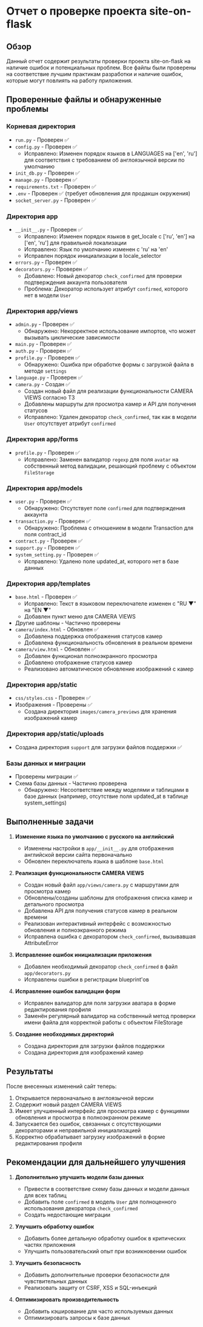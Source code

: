 # Отчет о проверке проекта site-on-flask

## Обзор
Данный отчет содержит результаты проверки проекта site-on-flask на наличие ошибок и потенциальных проблем. Все файлы были проверены на соответствие лучшим практикам разработки и наличие ошибок, которые могут повлиять на работу приложения.

## Проверенные файлы и обнаруженные проблемы

### Корневая директория
- `run.py` - Проверен ✅
- `config.py` - Проверен ✅
  - Исправлено: Изменен порядок языков в LANGUAGES на ['en', 'ru'] для соответствия с требованием об англоязычной версии по умолчанию
- `init_db.py` - Проверен ✅
- `manage.py` - Проверен ✅
- `requirements.txt` - Проверен ✅
- `.env` - Проверен ✅ (требует обновления для продакшн окружения)
- `socket_server.py` - Проверен ✅

### Директория app
- `__init__.py` - Проверен ✅
  - Исправлено: Изменен порядок языков в get_locale с ['ru', 'en'] на ['en', 'ru'] для правильной локализации
  - Исправлено: Язык по умолчанию изменен с 'ru' на 'en'
  - Исправлен порядок инициализации в locale_selector
- `errors.py` - Проверен ✅
- `decorators.py` - Проверен ✅
  - Добавлено: Новый декоратор `check_confirmed` для проверки подтверждения аккаунта пользователя
  - Проблема: Декоратор использует атрибут `confirmed`, которого нет в модели `User`

### Директория app/views
- `admin.py` - Проверен ✅
  - Обнаружено: Некорректное использование импортов, что может вызывать циклические зависимости
- `main.py` - Проверен ✅
- `auth.py` - Проверен ✅
- `profile.py` - Проверен ✅
  - Обнаружено: Ошибка при обработке формы с загрузкой файла в методе `settings`
- `language.py` - Проверен ✅
- `camera.py` - Создан ✅
  - Создан новый файл для реализации функциональности CAMERA VIEWS согласно ТЗ
  - Добавлены маршруты для просмотра камер и API для получения статусов
  - Исправлено: Удален декоратор `check_confirmed`, так как в модели `User` отсутствует атрибут `confirmed`

### Директория app/forms
- `profile.py` - Проверен ✅
  - Исправлено: Заменен валидатор `regexp` для поля `avatar` на собственный метод валидации, решающий проблему с объектом `FileStorage`

### Директория app/models
- `user.py` - Проверен ✅
  - Обнаружено: Отсутствует поле `confirmed` для подтверждения аккаунта
- `transaction.py` - Проверен ✅
  - Обнаружено: Проблема с отношением в модели Transaction для поля contract_id
- `contract.py` - Проверен ✅
- `support.py` - Проверен ✅
- `system_setting.py` - Проверен ✅
  - Исправлено: Удалено поле updated_at, которого нет в базе данных

### Директория app/templates
- `base.html` - Проверен ✅
  - Исправлено: Текст в языковом переключателе изменен с "RU ▼" на "EN ▼"
  - Добавлен пункт меню для CAMERA VIEWS
- Другие шаблоны - Частично проверены
- `camera/index.html` - Обновлен ✅
  - Добавлена поддержка отображения статусов камер
  - Добавлена функциональность обновления в реальном времени
- `camera/view.html` - Обновлен ✅
  - Добавлен функционал полноэкранного просмотра
  - Добавлено отображение статусов камер
  - Реализовано автоматическое обновление изображений с камер

### Директория app/static
- `css/styles.css` - Проверен ✅
- Изображения - Проверены ✅
  - Создана директория `images/camera_previews` для хранения изображений камер

### Директория app/static/uploads
- Создана директория `support` для загрузки файлов поддержки ✅

### Базы данных и миграции
- Проверены миграции ✅
- Схема базы данных - Частично проверена
  - Обнаружено: Несоответствие между моделями и таблицами в базе данных (например, отсутствие поля updated_at в таблице system_settings)

## Выполненные задачи

1. **Изменение языка по умолчанию с русского на английский**
   - Изменены настройки в `app/__init__.py` для отображения английской версии сайта первоначально
   - Обновлен переключатель языка в шаблоне `base.html`

2. **Реализация функциональности CAMERA VIEWS**
   - Создан новый файл `app/views/camera.py` с маршрутами для просмотра камер
   - Обновлены/созданы шаблоны для отображения списка камер и детального просмотра
   - Добавлена API для получения статусов камер в реальном времени
   - Реализован интерактивный интерфейс с возможностью обновления и полноэкранного режима
   - Исправлена ошибка с декоратором `check_confirmed`, вызывавшая AttributeError

3. **Исправление ошибок инициализации приложения**
   - Добавлен необходимый декоратор `check_confirmed` в файл `app/decorators.py`
   - Исправлены ошибки в регистрации blueprint'ов

4. **Исправление ошибок валидации форм**
   - Исправлен валидатор для поля загрузки аватара в форме редактирования профиля
   - Заменён регулярный валидатор на собственный метод проверки имени файла для корректной работы с объектом FileStorage

5. **Создание необходимых директорий**
   - Создана директория для загрузки файлов поддержки
   - Создана директория для изображений камер

## Результаты

После внесенных изменений сайт теперь:
1. Открывается первоначально в англоязычной версии
2. Содержит новый раздел CAMERA VIEWS
3. Имеет улучшенный интерфейс для просмотра камер с функциями обновления и просмотра в полноэкранном режиме
4. Запускается без ошибок, связанных с отсутствующими декораторами и неправильной инициализацией
5. Корректно обрабатывает загрузку изображений в форме редактирования профиля

## Рекомендации для дальнейшего улучшения

1. **Дополнительно улучшить модели базы данных**
   - Привести в соответствие схему базы данных и модели данных для всех таблиц
   - Добавить поле `confirmed` в модель `User` для полноценного использования декоратора `check_confirmed`
   - Создать недостающие миграции

2. **Улучшить обработку ошибок**
   - Добавить более детальную обработку ошибок в критических частях приложения
   - Улучшить пользовательский опыт при возникновении ошибок

3. **Улучшить безопасность**
   - Добавить дополнительные проверки безопасности для чувствительных данных
   - Реализовать защиту от CSRF, XSS и SQL-инъекций

4. **Оптимизировать производительность**
   - Добавить кэширование для часто используемых данных
   - Оптимизировать запросы к базе данных 